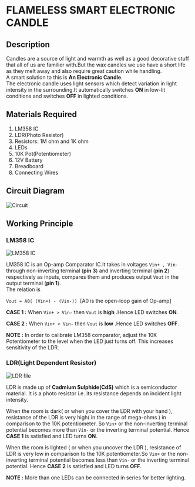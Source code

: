 # FLAMELESS SMART ELECTRONIC CANDLE 
## Description
Candles are a source of light and warmth as well as a good decorative stuff that all of us are familier with.But the wax candles we use have a short life as they melt away and also require great caution while handling.<br>
A smart solution to this is **An Electronic Candle**.<br>
The electronic candle uses light sensors which detect variation in light intensity in the surrounding.It automatically switches **ON** in low-lit conditions and switches **OFF** in lighted conditions. 
## Materials Required
1. LM358 IC
2. LDR(Photo Resistor)
3. Resistors: 1M ohm and 1K ohm
4. LEDs
5. 10K Pot(Potentiometer)
6. 12V Battery
7. Breadboard
8. Connecting Wires
## Circuit Diagram

![Circuit](https://user-images.githubusercontent.com/60696998/79799025-74137300-8377-11ea-88c9-6182208f2882.png)

## Working Principle

### LM358 IC
![LM358 IC](https://user-images.githubusercontent.com/60696998/79793717-aa98c000-836e-11ea-9775-d56380407b4c.jpg)<br>

LM358 IC is an Op-amp Comparator IC.It takes in voltages ```Vin+ , Vin-``` through non-inverting terminal (**pin 3**) and inverting terminal (**pin 2**) respectively as inputs, compares them and produces output ```Vout``` in the output terminal (**pin 1**).<br>
The relation is<br>

```Vout = A0( (Vin+) - (Vin-))``` &nbsp;[A0 is the open-loop gain of Op-amp]<br>

**CASE 1 :** When ```Vin+ > Vin-``` then ```Vout``` is **high** .Hence LED switches **ON**.<br>

**CASE 2 :** When ```Vin+ < Vin-``` then ```Vout``` is **low** .Hence LED switches **OFF**.<br>

**NOTE :** In order to calibrate LM358 comparator, adjust the 10K Potentiometer to the level when the LED just turns off. This increases sensitivity of the LDR.

### LDR(Light Dependent Resistor)
![LDR file](https://user-images.githubusercontent.com/60696998/79794328-afaa3f00-836f-11ea-90e9-0eccb448656d.png)<br>

LDR is made up of **Cadmium Sulphide(CdS)** which is a semiconductor material. It is a photo resistor i.e. its resistance depends on incident light intensity.<br>

When the room is dark( or when you cover the LDR with  your hand ), resistance of the LDR is very high( in the range of mega-ohms ) in comparison to the 10K potentiometer. So ```Vin+``` or the non-inverting terminal potential becomes more than ```Vin-``` or the inverting terminal potential. Hence **CASE 1** is satisfied and LED turns **ON**.<br>

When the room is lighted ( or when you uncover the LDR ), resistance of LDR is very low in comparison to the 10K potentiometer.So ```Vin+``` or the non-inverting terminal potential becomes less than ```Vin-``` or the inverting terminal potential. Hence **CASE 2** is satisfied and LED turns **OFF**.<br>

**NOTE :** More than one LEDs can be connected in series for better lighting.
